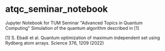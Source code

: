 # atqc_seminar_notebook
Jupyter Notebook for TUM Seminar "Advanced Topics in Quantum Computing"
Simulation of the quantum algorithm described in [1]

[1] S. Ebadi et al. Quantum optimization of maximum independent set using Rydberg atom arrays. Science 376, 1209 (2022)
